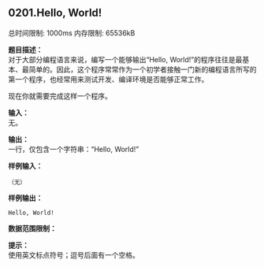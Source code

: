 ## 0201.Hello, World!

总时间限制: 1000ms 内存限制: 65536kB   

**题目描述：**   
对于大部分编程语言来说，编写一个能够输出“Hello, World!”的程序往往是最基本、最简单的。因此，这个程序常常作为一个初学者接触一门新的编程语言所写的第一个程序，也经常用来测试开发、编译环境是否能够正常工作。

现在你就需要完成这样一个程序。

**输入：**   
无。

**输出：**   
一行，仅包含一个字符串：“Hello, World!”

**样例输入：**

    （无）

**样例输出：**

    Hello, World!

**数据范围限制：**

**提示：**   
使用英文标点符号；逗号后面有一个空格。
